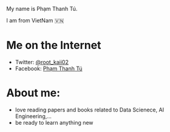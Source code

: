 My name is Phạm Thanh Tú. 

I am from VietNam :vietnam:

# Me on the Internet
- Twitter: [@root_kaii02](https://twitter.com/root_kaii02)
- Facebook: [Phạm Thanh Tú](https://www.facebook.com/profile.php?id=100009187108524)

# About me:
- love reading papers and books related to Data Scienece, AI Engineering,...
- be ready to learn anything new
